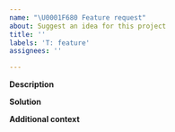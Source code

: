 ```yaml
---
name: "\U0001F680 Feature request"
about: Suggest an idea for this project
title: ''
labels: 'T: feature'
assignees: ''

---
```


<!--
Thanks for taking the time to file an issue!
Please select the component label (C: abc) this feature is related to from the right.
-->

**Description**
<!-- A clear and concise description of the problem or missing capability -->


**Solution**
<!-- If you have a solution in mind, please describe it -->


**Additional context**
<!-- Add any other context about the problem here -->

